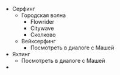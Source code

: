 - Серфинг
	- Городская волна
		- Flowrider
		- Citywave
		- Сколково
	- Вейксерфинг
		- Посмотреть в диалоге с Машей
- Яхтинг
	- Посмотреть в диалоге с Машей
-